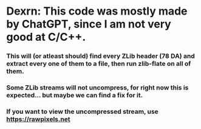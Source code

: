 # Dexrn: This code was mostly made by ChatGPT, since I am not very good at C/C++.
### This will (or atleast should) find every ZLib header (78 DA) and extract every one of them to a file, then run zlib-flate on all of them.
### Some ZLib streams will not uncompress, for right now this is expected... but maybe we can find a fix for it.
### If you want to view the uncompressed stream, use https://rawpixels.net 
